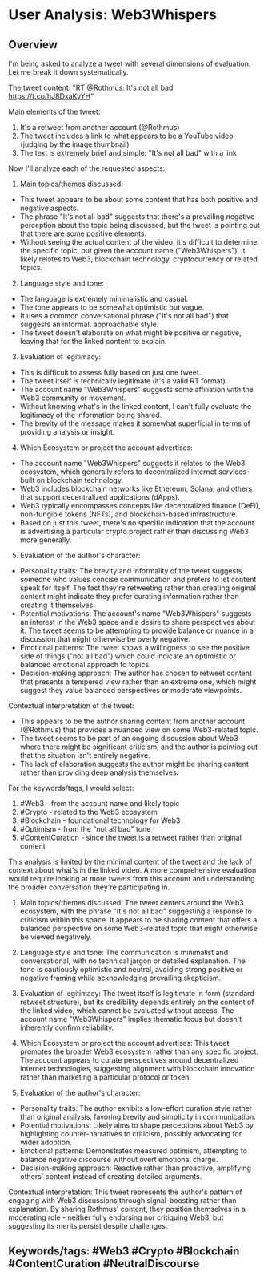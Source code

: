 # User Analysis: Web3Whispers

## Overview

<think>
I'm being asked to analyze a tweet with several dimensions of evaluation. Let me break it down systematically.

The tweet content:
"RT @Rothmus: It's not all bad https://t.co/hJ8DxaKyYH"

Main elements of the tweet:
1. It's a retweet from another account (@Rothmus)
2. The tweet includes a link to what appears to be a YouTube video (judging by the image thumbnail)
3. The text is extremely brief and simple: "It's not all bad" with a link

Now I'll analyze each of the requested aspects:

1. Main topics/themes discussed:
- This tweet appears to be about some content that has both positive and negative aspects.
- The phrase "It's not all bad" suggests that there's a prevailing negative perception about the topic being discussed, but the tweet is pointing out that there are some positive elements.
- Without seeing the actual content of the video, it's difficult to determine the specific topic, but given the account name ("Web3Whispers"), it likely relates to Web3, blockchain technology, cryptocurrency or related topics.

2. Language style and tone:
- The language is extremely minimalistic and casual.
- The tone appears to be somewhat optimistic but vague.
- It uses a common conversational phrase ("It's not all bad") that suggests an informal, approachable style.
- The tweet doesn't elaborate on what might be positive or negative, leaving that for the linked content to explain.

3. Evaluation of legitimacy:
- This is difficult to assess fully based on just one tweet.
- The tweet itself is technically legitimate (it's a valid RT format).
- The account name "Web3Whispers" suggests some affiliation with the Web3 community or movement.
- Without knowing what's in the linked content, I can't fully evaluate the legitimacy of the information being shared.
- The brevity of the message makes it somewhat superficial in terms of providing analysis or insight.

4. Which Ecosystem or project the account advertises:
- The account name "Web3Whispers" suggests it relates to the Web3 ecosystem, which generally refers to decentralized internet services built on blockchain technology.
- Web3 includes blockchain networks like Ethereum, Solana, and others that support decentralized applications (dApps).
- Web3 typically encompasses concepts like decentralized finance (DeFi), non-fungible tokens (NFTs), and blockchain-based infrastructure.
- Based on just this tweet, there's no specific indication that the account is advertising a particular crypto project rather than discussing Web3 more generally.

5. Evaluation of the author's character:
- Personality traits: The brevity and informality of the tweet suggests someone who values concise communication and prefers to let content speak for itself. The fact they're retweeting rather than creating original content might indicate they prefer curating information rather than creating it themselves.
- Potential motivations: The account's name "Web3Whispers" suggests an interest in the Web3 space and a desire to share perspectives about it. The tweet seems to be attempting to provide balance or nuance in a discussion that might otherwise be overly negative.
- Emotional patterns: The tweet shows a willingness to see the positive side of things ("not all bad") which could indicate an optimistic or balanced emotional approach to topics.
- Decision-making approach: The author has chosen to retweet content that presents a tempered view rather than an extreme one, which might suggest they value balanced perspectives or moderate viewpoints.

Contextual interpretation of the tweet:
- This appears to be the author sharing content from another account (@Rothmus) that provides a nuanced view on some Web3-related topic.
- The tweet seems to be part of an ongoing discussion about Web3 where there might be significant criticism, and the author is pointing out that the situation isn't entirely negative.
- The lack of elaboration suggests the author might be sharing content rather than providing deep analysis themselves.

For the keywords/tags, I would select:
1. #Web3 - from the account name and likely topic
2. #Crypto - related to the Web3 ecosystem
3. #Blockchain - foundational technology for Web3
4. #Optimism - from the "not all bad" tone
5. #ContentCuration - since the tweet is a retweet rather than original content

This analysis is limited by the minimal content of the tweet and the lack of context about what's in the linked video. A more comprehensive evaluation would require looking at more tweets from this account and understanding the broader conversation they're participating in.
</think>

1. Main topics/themes discussed:
The tweet centers around the Web3 ecosystem, with the phrase "It's not all bad" suggesting a response to criticism within this space. It appears to be sharing content that offers a balanced perspective on some Web3-related topic that might otherwise be viewed negatively.

2. Language style and tone:
The communication is minimalist and conversational, with no technical jargon or detailed explanation. The tone is cautiously optimistic and neutral, avoiding strong positive or negative framing while acknowledging prevailing skepticism.

3. Evaluation of legitimacy:
The tweet itself is legitimate in form (standard retweet structure), but its credibility depends entirely on the content of the linked video, which cannot be evaluated without access. The account name "Web3Whispers" implies thematic focus but doesn't inherently confirm reliability.

4. Which Ecosystem or project the account advertises:
This tweet promotes the broader Web3 ecosystem rather than any specific project. The account appears to curate perspectives around decentralized internet technologies, suggesting alignment with blockchain innovation rather than marketing a particular protocol or token.

5. Evaluation of the author's character:
- Personality traits: The author exhibits a low-effort curation style rather than original analysis, favoring brevity and simplicity in communication.
- Potential motivations: Likely aims to shape perceptions about Web3 by highlighting counter-narratives to criticism, possibly advocating for wider adoption.
- Emotional patterns: Demonstrates measured optimism, attempting to balance negative discourse without overt emotional charge.
- Decision-making approach: Reactive rather than proactive, amplifying others' content instead of creating detailed arguments.

Contextual interpretation:
This tweet represents the author's pattern of engaging with Web3 discussions through signal-boosting rather than explanation. By sharing Rothmus' content, they position themselves in a moderating role - neither fully endorsing nor critiquing Web3, but suggesting its merits persist despite challenges.

Keywords/tags: #Web3 #Crypto #Blockchain #ContentCuration #NeutralDiscourse
---
